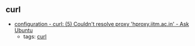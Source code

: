 curl 
---
* [configuration - curl: (5) Couldn't resolve proxy 'hproxy.iitm.ac.in' - Ask Ubuntu](https://askubuntu.com/questions/347384/curl-5-couldnt-resolve-proxy-hproxy-iitm-ac-in)
    * tags: [curl](../tags/curl.md)
